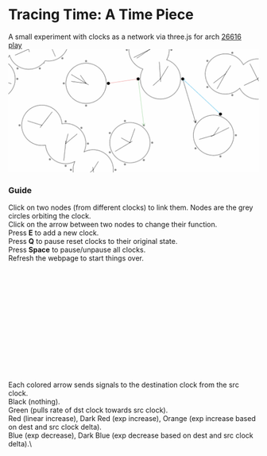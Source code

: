 # Tracing Time: A Time Piece
A small experiment with clocks as a network via three.js for arch [26616](https://tracingtime.studio/)
\
[play](https://654425479258270530ef88da--mellifluous-dusk-e2df91.netlify.app/)
![demo](screenshot.png)

### Guide
Click on two nodes (from different clocks) to link them. Nodes are the grey circles orbiting the clock.\
Click on the arrow between two nodes to change their function.\
Press **E** to add a new clock.\
Press **Q** to pause reset clocks to their original state.\
Press **Space** to pause/unpause all clocks.\
Refresh the webpage to start things over.\
\
\
\
\
\
\
\
\
\
\
\
\
\
\
Each colored arrow sends signals to the destination clock from the src clock.\
Black (nothing).\
Green (pulls rate of dst clock towards src clock).\
Red (linear increase), Dark Red (exp increase), Orange (exp increase based on dest and src clock delta).\
Blue (exp decrease), Dark Blue (exp decrease based on dest and src clock delta).\
